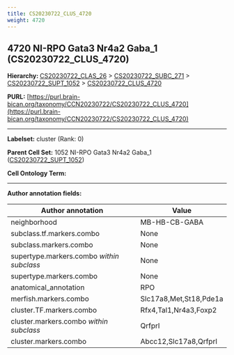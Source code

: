 ```yaml
---
title: CS20230722_CLUS_4720
weight: 4720
---
```

## 4720 NI-RPO Gata3 Nr4a2 Gaba_1 (CS20230722_CLUS_4720)
<b>Hierarchy: </b>
[CS20230722_CLAS_26](../CS20230722_CLAS_26) >
[CS20230722_SUBC_271](../CS20230722_SUBC_271) >
[CS20230722_SUPT_1052](../CS20230722_SUPT_1052) >
[CS20230722_CLUS_4720](../CS20230722_CLUS_4720)

**PURL:** [https://purl.brain-bican.org/taxonomy/CCN20230722/CS20230722_CLUS_4720](https://purl.brain-bican.org/taxonomy/CCN20230722/CS20230722_CLUS_4720)

---


**Labelset:** cluster (Rank: 0)

**Parent Cell Set:** 1052 NI-RPO Gata3 Nr4a2 Gaba_1 ([CS20230722_SUPT_1052](../CS20230722_SUPT_1052))



**Cell Ontology Term:** 

[MARKER GENES.]: #


---

[TRANSFERRED ANNOTATIONS.]: #


[AUTHOR ANNOTATION FIELDS.]: #


**Author annotation fields:**

| Author annotation | Value |
|-------------------|-------|
|neighborhood|MB-HB-CB-GABA|
|subclass.tf.markers.combo|None|
|subclass.markers.combo|None|
|supertype.markers.combo _within subclass_|None|
|supertype.markers.combo|None|
|anatomical_annotation|RPO|
|merfish.markers.combo|Slc17a8,Met,St18,Pde1a|
|cluster.TF.markers.combo|Rfx4,Tal1,Nr4a3,Foxp2|
|cluster.markers.combo _within subclass_|Qrfprl|
|cluster.markers.combo|Abcc12,Slc17a8,Qrfprl|
